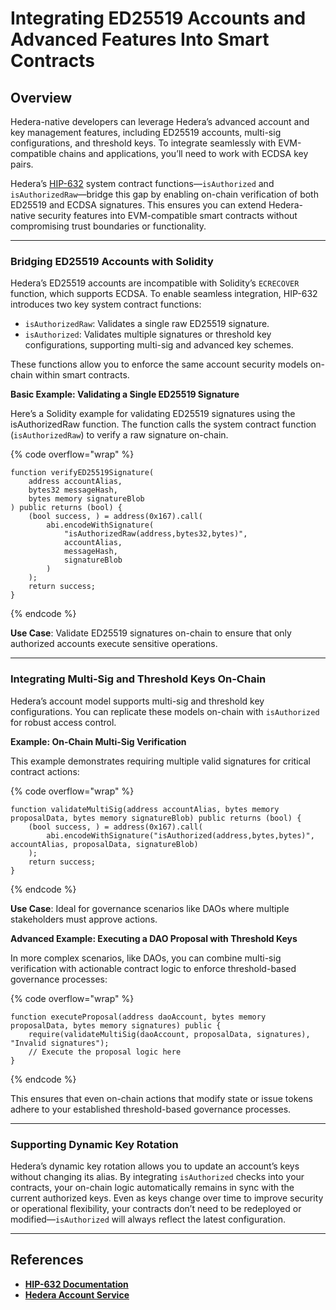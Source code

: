 # Integrating ED25519 Accounts and Advanced Features Into Smart Contracts

## Overview

Hedera-native developers can leverage Hedera’s advanced account and key management features, including ED25519 accounts, multi-sig configurations, and threshold keys. To integrate seamlessly with EVM-compatible chains and applications, you’ll need to work with ECDSA key pairs.

Hedera’s [HIP-632](https://hips.hedera.com/hip/hip-632) system contract functions—`isAuthorized` and `isAuthorizedRaw`—bridge this gap by enabling on-chain verification of both ED25519 and ECDSA signatures. This ensures you can extend Hedera-native security features into EVM-compatible smart contracts without compromising trust boundaries or functionality.

***

### **Bridging ED25519 Accounts with Solidity**

Hedera’s ED25519 accounts are incompatible with Solidity’s `ECRECOVER` function, which supports ECDSA. To enable seamless integration, HIP-632 introduces two key system contract functions:

* `isAuthorizedRaw`: Validates a single raw ED25519 signature.
* `isAuthorized`: Validates multiple signatures or threshold key configurations, supporting multi-sig and advanced key schemes.

These functions allow you to enforce the same account security models on-chain within smart contracts.

**Basic Example: Validating a Single ED25519 Signature**

Here’s a Solidity example for validating ED25519 signatures using the isAuthorizedRaw function. The function calls the system contract function (`isAuthorizedRaw`) to verify a raw signature on-chain.

{% code overflow="wrap" %}
```solidity
function verifyED25519Signature(
    address accountAlias,
    bytes32 messageHash,
    bytes memory signatureBlob
) public returns (bool) {
    (bool success, ) = address(0x167).call(
        abi.encodeWithSignature(
            "isAuthorizedRaw(address,bytes32,bytes)",
            accountAlias,
            messageHash,
            signatureBlob
        )
    );
    return success;
}
```
{% endcode %}

**Use Case**: Validate ED25519 signatures on-chain to ensure that only authorized accounts execute sensitive operations.

***

### Integrating Multi-Sig and Threshold Keys On-Chain

Hedera’s account model supports multi-sig and threshold key configurations. You can replicate these models on-chain with `isAuthorized` for robust access control.

**Example: On-Chain Multi-Sig Verification**

This example demonstrates requiring multiple valid signatures for critical contract actions:

{% code overflow="wrap" %}
```solidity
function validateMultiSig(address accountAlias, bytes memory proposalData, bytes memory signatureBlob) public returns (bool) {
    (bool success, ) = address(0x167).call(
        abi.encodeWithSignature("isAuthorized(address,bytes,bytes)", accountAlias, proposalData, signatureBlob)
    );
    return success;
}
```
{% endcode %}

**Use Case**: Ideal for governance scenarios like DAOs where multiple stakeholders must approve actions.

**Advanced Example: Executing a DAO Proposal with Threshold Keys**

In more complex scenarios, like DAOs, you can combine multi-sig verification with actionable contract logic to enforce threshold-based governance processes:

{% code overflow="wrap" %}
```solidity
function executeProposal(address daoAccount, bytes memory proposalData, bytes memory signatures) public {
    require(validateMultiSig(daoAccount, proposalData, signatures), "Invalid signatures");
    // Execute the proposal logic here
}
```
{% endcode %}

This ensures that even on-chain actions that modify state or issue tokens adhere to your established threshold-based governance processes.

***

### Supporting Dynamic Key Rotation

Hedera’s dynamic key rotation allows you to update an account’s keys without changing its alias. By integrating `isAuthorized` checks into your contracts, your on-chain logic automatically remains in sync with the current authorized keys. Even as keys change over time to improve security or operational flexibility, your contracts don’t need to be redeployed or modified—`isAuthorized` will always reflect the latest configuration.

***

## **References**

* [**HIP-632 Documentation**](https://hips.hedera.com/HIP/hip-632)
* [**Hedera Account Service**](https://docs.hedera.com)
